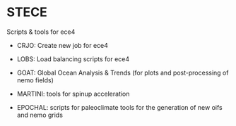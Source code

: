# STECE 
Scripts & tools for ece4

- CRJO: Create new job for ece4
        
- LOBS: Load balancing scripts for ece4
        
- GOAT: Global Ocean Analysis & Trends
        (for plots and post-processing of nemo fields)

- MARTINI: tools for spinup acceleration

- EPOCHAL: scripts for paleoclimate
           tools for the generation of new oifs and nemo grids

